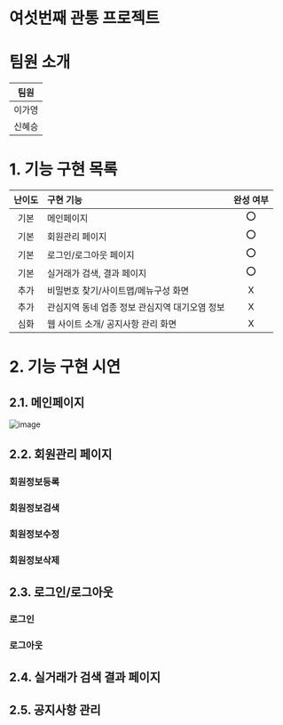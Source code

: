 # 여섯번째 관통 프로젝트 


# 팀원 소개

| 팀원   |
| ------ |
| 이가영 |
| 신혜승 |

# 1. 기능 구현 목록 
| 난이도 | 구현 기능                           | 완성 여부 |
| :----: | :---------------------------------- | :-------: |
|  기본  | 메인페이지           |    ⭕     |
|  기본  | 회원관리 페이지  |    ⭕     |
|  기본  | 로그인/로그아웃 페이지             |    ⭕     |
|  기본  | 실거래가 검색, 결과 페이지   |    ⭕      |
|  추가 | 비밀번호 찾기/사이트맵/메뉴구성 화면   |    X       |
|  추가  | 관심지역 동네 업종 정보 관심지역 대기오염 정보   |    X      |
|  심화  | 웹 사이트 소개/ 공지사항 관리 화면     |   X     |






# 2. 기능 구현 시연
## 2.1. 메인페이지  
![image](https://github.com/gayoung1115/Algorithm/assets/63089026/2251a558-755c-47c1-91d2-63a3dd2645eb)

## 2.2. 회원관리 페이지
### 회원정보등록


### 회원정보검색

### 회원정보수정

### 회원정보삭제



## 2.3. 로그인/로그아웃
### 로그인

### 로그아웃


## 2.4.  실거래가 검색 결과 페이지


## 2.5. 공지사항 관리
